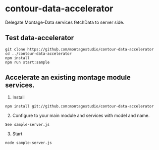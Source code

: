 # contour-data-accelerator

Delegate Montage-Data services fetchData to server side.

## Test data-accelerator

```
git clone https://github.com/montagestudio/contour-data-accelerator
cd ../contour-data-accelerator
npm install 
npm run start:sample
```

## Accelerate an existing montage module services.

1. Install 
```
npm install git://github.com:montagestudio/contour-data-accelerator
```

2. Configure to your main module and services with model and name.
```
See sample-server.js
```

3. Start 

```
node sample-server.js
```

